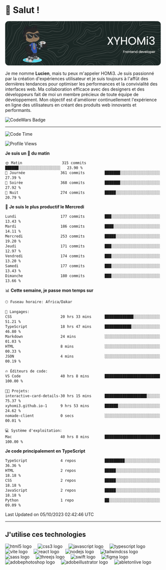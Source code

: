# 👋 Salut !

![Header](./github-header-image.png)

Je me nomme **Lucien**, mais tu peux m'appeler HOMi3. Je suis passionné par la création d'expériences utilisateur et je suis toujours à l'affût des dernières tendances pour optimiser les performances et la convivialité des interfaces web. Ma collaboration efficace avec des designers et des développeurs fait de moi un membre précieux de toute équipe de développement. Mon objectif est d'améliorer continuellement l'expérience en ligne des utilisateurs en créant des produits web innovants et performants.

![CodeWars Badge](https://www.codewars.com/users/xyhomi3/badges/small)

---
<!--START_SECTION:waka-->
![Code Time](http://img.shields.io/badge/Code%20Time-78%20hrs%2043%20mins-blue)

![Profile Views](http://img.shields.io/badge/Vues%20du%20profil-235-blue)

**Je suis un 🐤 du matin** 

```text
🌞 Matin                  315 commits         ██████░░░░░░░░░░░░░░░░░░░   23.90 % 
🌆 Journée                361 commits         ███████░░░░░░░░░░░░░░░░░░   27.39 % 
🌃 Soirée                 368 commits         ███████░░░░░░░░░░░░░░░░░░   27.92 % 
🌙 Nuit                   274 commits         █████░░░░░░░░░░░░░░░░░░░░   20.79 % 
```
📅 **Je suis le plus productif le Mercredi** 

```text
Lundi                    177 commits         ███░░░░░░░░░░░░░░░░░░░░░░   13.43 % 
Mardi                    186 commits         ████░░░░░░░░░░░░░░░░░░░░░   14.11 % 
Mercredi                 253 commits         █████░░░░░░░░░░░░░░░░░░░░   19.20 % 
Jeudi                    171 commits         ███░░░░░░░░░░░░░░░░░░░░░░   12.97 % 
Vendredi                 174 commits         ███░░░░░░░░░░░░░░░░░░░░░░   13.20 % 
Samedi                   177 commits         ███░░░░░░░░░░░░░░░░░░░░░░   13.43 % 
Dimanche                 180 commits         ███░░░░░░░░░░░░░░░░░░░░░░   13.66 % 
```


📊 **Cette semaine, je passe mon temps sur** 

```text
🕑︎ Fuseau horaire: Africa/Dakar

💬 Langages: 
CSS                      20 hrs 33 mins      █████████████░░░░░░░░░░░░   51.21 % 
TypeScript               18 hrs 47 mins      ████████████░░░░░░░░░░░░░   46.80 % 
Markdown                 24 mins             ░░░░░░░░░░░░░░░░░░░░░░░░░   01.03 % 
HTML                     8 mins              ░░░░░░░░░░░░░░░░░░░░░░░░░   00.33 % 
JSON                     4 mins              ░░░░░░░░░░░░░░░░░░░░░░░░░   00.19 % 

🔥 Éditeurs de code: 
VS Code                  40 hrs 8 mins       █████████████████████████   100.00 % 

🐱‍💻 Projets: 
interactive-card-details-30 hrs 15 mins      ███████████████████░░░░░░   75.37 % 
xyhomi3.github.io-1      9 hrs 53 mins       ██████░░░░░░░░░░░░░░░░░░░   24.62 % 
nomade-client            0 secs              ░░░░░░░░░░░░░░░░░░░░░░░░░   00.01 % 

💻 Système d'exploitation: 
Mac                      40 hrs 8 mins       █████████████████████████   100.00 % 
```

**Je code principalement en TypeScript** 

```text
TypeScript               4 repos             █████████░░░░░░░░░░░░░░░░   36.36 % 
HTML                     2 repos             █████░░░░░░░░░░░░░░░░░░░░   18.18 % 
CSS                      2 repos             █████░░░░░░░░░░░░░░░░░░░░   18.18 % 
JavaScript               2 repos             █████░░░░░░░░░░░░░░░░░░░░   18.18 % 
Python                   1 repo              ██░░░░░░░░░░░░░░░░░░░░░░░   09.09 % 
```




 Last Updated on 05/10/2023 02:42:46 UTC
<!--END_SECTION:waka-->
---

## J'utilise ces technologies

<div align="left">
  <img src="https://skillicons.dev/icons?i=html" height="40" alt="html5 logo"  />
  <img width="12" />
  <img src="https://skillicons.dev/icons?i=css" height="40" alt="css3 logo"  />
  <img width="12" />
  <img src="https://skillicons.dev/icons?i=js" height="40" alt="javascript logo"  />
  <img width="12" />
  <img src="https://skillicons.dev/icons?i=ts" height="40" alt="typescript logo"  />
  <img width="12" />
  <img src="https://skillicons.dev/icons?i=vite" height="40" alt="vite logo"  />
  <img width="12" />
  <img src="https://skillicons.dev/icons?i=react" height="40" alt="react logo"  />
  <img width="12" />
  <img src="https://cdn.jsdelivr.net/gh/devicons/devicon/icons/nodejs/nodejs-original.svg" height="40" alt="nodejs logo"  />
  <img width="12" />
  <img src="https://skillicons.dev/icons?i=tailwind" height="40" alt="tailwindcss logo"  />
  <img width="12" />
  <img src="https://skillicons.dev/icons?i=sass" height="40" alt="sass logo"  />
  <img width="12" />
  <img src="https://skillicons.dev/icons?i=threejs" height="40" alt="threejs logo"  />
  <img width="12" />
  <img src="https://skillicons.dev/icons?i=swift" height="40" alt="swift logo"  />
  <img width="12" />
  <img src="https://skillicons.dev/icons?i=figma" height="40" alt="figma logo"  />
  <img width="12" />
  <img src="https://skillicons.dev/icons?i=ps" height="40" alt="adobephotoshop logo"  />
  <img width="12" />
  <img src="https://skillicons.dev/icons?i=ai" height="40" alt="adobeillustrator logo"  />
  <img width="12" />
  <img src="https://skillicons.dev/icons?i=ableton" height="40" alt="abletonlive logo"  />
</div>



